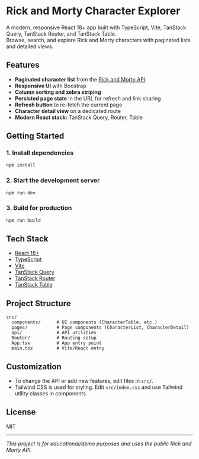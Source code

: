# Rick and Morty Character Explorer

A modern, responsive React 18+ app built with TypeScript, Vite, TanStack Query, TanStack Router, and TanStack Table.  
Browse, search, and explore Rick and Morty characters with paginated lists and detailed views.

## Features

- **Paginated character list** from the [Rick and Morty API](https://rickandmortyapi.com/documentation)
- **Responsive UI** with Boostrap
- **Column sorting and zebra striping**
- **Persisted page state** in the URL for refresh and link sharing
- **Refresh button** to re-fetch the current page
- **Character detail view** on a dedicated route
- **Modern React stack:** TanStack Query, Router, Table

## Getting Started

### 1. Install dependencies

```sh
npm install
```

### 2. Start the development server

```sh
npm run dev
```

### 3. Build for production

```sh
npm run build
```

## Tech Stack

- [React 18+](https://react.dev/)
- [TypeScript](https://www.typescriptlang.org/)
- [Vite](https://vitejs.dev/)
- [TanStack Query](https://tanstack.com/query/latest)
- [TanStack Router](https://tanstack.com/router/latest)
- [TanStack Table](https://tanstack.com/table/latest)

## Project Structure

```
src/
  components/      # UI components (CharacterTable, etc.)
  pages/           # Page components (CharacterList, CharacterDetail)
  api/             # API utilities
  Router/          # Routing setup
  App.tsx          # App entry point
  main.tsx         # Vite/React entry
```

## Customization

- To change the API or add new features, edit files in `src/`.
- Tailwind CSS is used for styling. Edit `src/index.css` and use Tailwind utility classes in components.

## License

MIT

---

_This project is for educational/demo purposes and uses the public Rick and Morty API._
